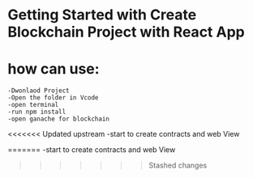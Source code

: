 # Getting Started with Create  Blockchain Project with React App

# how can use:

    -Dwonlaod Project
    -Open the folder in Vcode
    -open terminal
    -run npm install
    -open ganache for blockchain
<<<<<<< Updated upstream
    -start to create contracts and web View

    
=======
    -start to create contracts and web View
>>>>>>> Stashed changes
